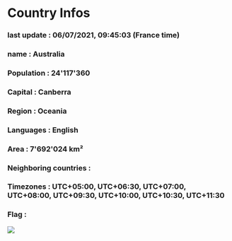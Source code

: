 # Country  Infos
### last update : 06/07/2021, 09:45:03 (France time)

### name : Australia
### Population : 24'117'360
### Capital : Canberra
### Region : Oceania
### Languages : English
### Area : 7'692'024 km²
### Neighboring countries : 
### Timezones : UTC+05:00, UTC+06:30, UTC+07:00, UTC+08:00, UTC+09:30, UTC+10:00, UTC+10:30, UTC+11:30

### Flag :
![](https://restcountries.eu/data/aus.svg)